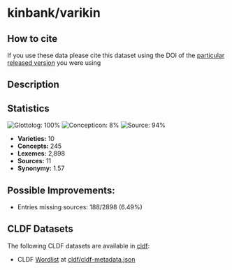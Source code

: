 # kinbank/varikin

## How to cite

If you use these data please cite
this dataset using the DOI of the [particular released version](../../releases/) you were using

## Description


## Statistics


![Glottolog: 100%](https://img.shields.io/badge/Glottolog-100%25-brightgreen.svg "Glottolog: 100%")
![Concepticon: 8%](https://img.shields.io/badge/Concepticon-8%25-red.svg "Concepticon: 8%")
![Source: 94%](https://img.shields.io/badge/Source-94%25-green.svg "Source: 94%")

- **Varieties:** 10
- **Concepts:** 245
- **Lexemes:** 2,898
- **Sources:** 11
- **Synonymy:** 1.57

## Possible Improvements:



- Entries missing sources: 188/2898 (6.49%)

## CLDF Datasets

The following CLDF datasets are available in [cldf](cldf):

- CLDF [Wordlist](https://github.com/cldf/cldf/tree/master/modules/Wordlist) at [cldf/cldf-metadata.json](cldf/cldf-metadata.json)